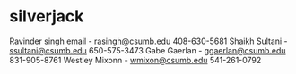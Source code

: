 # silverjack
Ravinder singh email - rasingh@csumb.edu  408-630-5681
Shaikh Sultani - ssultani@csumb.edu 650-575-3473
Gabe Gaerlan - ggaerlan@csumb.edu 831-905-8761
Westley Mixonn - wmixon@csumb.edu 541-261-0792